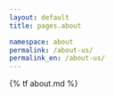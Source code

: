 ```yaml
---
layout: default
title: pages.about

namespace: about
permalink: /about-us/
permalink_en: /about-us/
---
```


{% tf about.md %}
